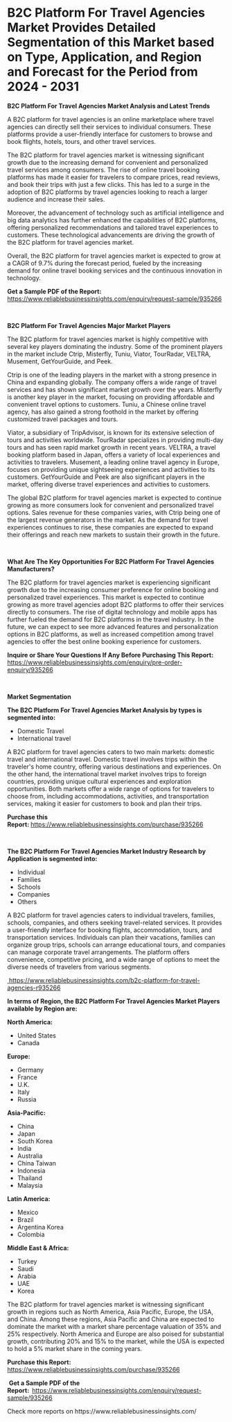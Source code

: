 <p><h1>B2C Platform For Travel Agencies Market Provides Detailed Segmentation of this Market based on Type, Application, and Region and Forecast for the Period from 2024 - 2031</h1></p><p><strong>B2C Platform For Travel Agencies Market Analysis and Latest Trends</strong></p>
<p><p>A B2C platform for travel agencies is an online marketplace where travel agencies can directly sell their services to individual consumers. These platforms provide a user-friendly interface for customers to browse and book flights, hotels, tours, and other travel services.</p><p>The B2C platform for travel agencies market is witnessing significant growth due to the increasing demand for convenient and personalized travel services among consumers. The rise of online travel booking platforms has made it easier for travelers to compare prices, read reviews, and book their trips with just a few clicks. This has led to a surge in the adoption of B2C platforms by travel agencies looking to reach a larger audience and increase their sales.</p><p>Moreover, the advancement of technology such as artificial intelligence and big data analytics has further enhanced the capabilities of B2C platforms, offering personalized recommendations and tailored travel experiences to customers. These technological advancements are driving the growth of the B2C platform for travel agencies market.</p><p>Overall, the B2C platform for travel agencies market is expected to grow at a CAGR of 9.7% during the forecast period, fueled by the increasing demand for online travel booking services and the continuous innovation in technology.</p></p>
<p><strong>Get a Sample PDF of the Report:&nbsp;</strong> <a href="https://www.reliablebusinessinsights.com/enquiry/request-sample/935266">https://www.reliablebusinessinsights.com/enquiry/request-sample/935266</a></p>
<p>&nbsp;</p>
<p><strong>B2C Platform For Travel Agencies Major Market Players</strong></p>
<p><p>The B2C platform for travel agencies market is highly competitive with several key players dominating the industry. Some of the prominent players in the market include Ctrip, Misterfly, Tuniu, Viator, TourRadar, VELTRA, Musement, GetYourGuide, and Peek.</p><p>Ctrip is one of the leading players in the market with a strong presence in China and expanding globally. The company offers a wide range of travel services and has shown significant market growth over the years. Misterfly is another key player in the market, focusing on providing affordable and convenient travel options to customers. Tuniu, a Chinese online travel agency, has also gained a strong foothold in the market by offering customized travel packages and tours.</p><p>Viator, a subsidiary of TripAdvisor, is known for its extensive selection of tours and activities worldwide. TourRadar specializes in providing multi-day tours and has seen rapid market growth in recent years. VELTRA, a travel booking platform based in Japan, offers a variety of local experiences and activities to travelers. Musement, a leading online travel agency in Europe, focuses on providing unique sightseeing experiences and activities to its customers. GetYourGuide and Peek are also significant players in the market, offering diverse travel experiences and activities to customers.</p><p>The global B2C platform for travel agencies market is expected to continue growing as more consumers look for convenient and personalized travel options. Sales revenue for these companies varies, with Ctrip being one of the largest revenue generators in the market. As the demand for travel experiences continues to rise, these companies are expected to expand their offerings and reach new markets to sustain their growth in the future.</p></p>
<p>&nbsp;</p>
<p><strong>What Are The Key Opportunities For B2C Platform For Travel Agencies Manufacturers?</strong></p>
<p><p>The B2C platform for travel agencies market is experiencing significant growth due to the increasing consumer preference for online booking and personalized travel experiences. This market is expected to continue growing as more travel agencies adopt B2C platforms to offer their services directly to consumers. The rise of digital technology and mobile apps has further fueled the demand for B2C platforms in the travel industry. In the future, we can expect to see more advanced features and personalization options in B2C platforms, as well as increased competition among travel agencies to offer the best online booking experience for customers.</p></p>
<p><strong>Inquire or Share Your Questions If Any Before Purchasing This Report:</strong> <a href="https://www.reliablebusinessinsights.com/enquiry/pre-order-enquiry/935266">https://www.reliablebusinessinsights.com/enquiry/pre-order-enquiry/935266</a></p>
<p>&nbsp;</p>
<p><strong>Market Segmentation</strong></p>
<p><strong>The B2C Platform For Travel Agencies Market Analysis by types is segmented into:</strong></p>
<p><ul><li>Domestic Travel</li><li>International travel</li></ul></p>
<p><p>A B2C platform for travel agencies caters to two main markets: domestic travel and international travel. Domestic travel involves trips within the traveler's home country, offering various destinations and experiences. On the other hand, the international travel market involves trips to foreign countries, providing unique cultural experiences and exploration opportunities. Both markets offer a wide range of options for travelers to choose from, including accommodations, activities, and transportation services, making it easier for customers to book and plan their trips.</p></p>
<p><strong>Purchase this Report:&nbsp;</strong><a href="https://www.reliablebusinessinsights.com/purchase/935266">https://www.reliablebusinessinsights.com/purchase/935266</a></p>
<p>&nbsp;</p>
<p><strong>The B2C Platform For Travel Agencies Market Industry Research by Application is segmented into:</strong></p>
<p><ul><li>Individual</li><li>Families</li><li>Schools</li><li>Companies</li><li>Others</li></ul></p>
<p><p>A B2C platform for travel agencies caters to individual travelers, families, schools, companies, and others seeking travel-related services. It provides a user-friendly interface for booking flights, accommodation, tours, and transportation services. Individuals can plan their vacations, families can organize group trips, schools can arrange educational tours, and companies can manage corporate travel arrangements. The platform offers convenience, competitive pricing, and a wide range of options to meet the diverse needs of travelers from various segments.</p></p>
<p><a href="https://www.reliablebusinessinsights.com/b2c-platform-for-travel-agencies-r935266">&nbsp;https://www.reliablebusinessinsights.com/b2c-platform-for-travel-agencies-r935266</a></p>
<p><strong>In terms of Region, the B2C Platform For Travel Agencies Market Players available by Region are:</strong></p>
<p>
    <p> <strong> North America: </strong>
        <ul>
            <li>United States</li>
            <li>Canada</li>
        </ul>
        </p> 
    <p> <strong> Europe: </strong>
        <ul>
            <li>Germany</li>
            <li>France</li>
            <li>U.K.</li>
            <li>Italy</li>
            <li>Russia</li>
        </ul>
        </p> 
    <p> <strong> Asia-Pacific: </strong>
        <ul>
            <li>China</li>
            <li>Japan</li>
            <li>South Korea</li>
            <li>India</li>
            <li>Australia</li>
            <li>China Taiwan</li>
            <li>Indonesia</li>
            <li>Thailand</li>
            <li>Malaysia</li>
        </ul>
        </p> 
    <p> <strong> Latin America: </strong>
        <ul>
            <li>Mexico</li>
            <li>Brazil</li>
            <li>Argentina Korea</li>
            <li>Colombia</li>
        </ul>
        </p> 
    <p> <strong> Middle East & Africa: </strong>
        <ul>
            <li>Turkey</li>
            <li>Saudi</li>
            <li>Arabia</li>
            <li>UAE</li>
            <li>Korea</li>
        </ul>
    </p>
    </p>
<p><p>The B2C platform for travel agencies market is witnessing significant growth in regions such as North America, Asia Pacific, Europe, the USA, and China. Among these regions, Asia Pacific and China are expected to dominate the market with a market share percentage valuation of 35% and 25% respectively. North America and Europe are also poised for substantial growth, contributing 20% and 15% to the market, while the USA is expected to hold a 5% market share in the coming years.</p></p>
<p><strong>Purchase this Report: </strong><a href="https://www.reliablebusinessinsights.com/purchase/935266">https://www.reliablebusinessinsights.com/purchase/935266</a></p>
<p>&nbsp;<strong>Get a Sample PDF of the Report:&nbsp;&nbsp;</strong><a href="https://www.reliablebusinessinsights.com/enquiry/request-sample/935266">https://www.reliablebusinessinsights.com/enquiry/request-sample/935266</a></p>
<p><strong></strong></p>
<p>Check more reports on https://www.reliablebusinessinsights.com/</p>